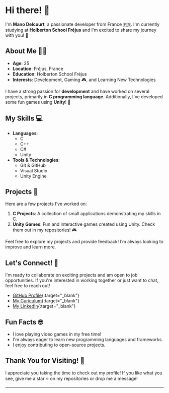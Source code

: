 # Hi there! 👋

I'm **Mano Delcourt**, a passionate developer from France 🇫🇷. I'm currently studying at **Holberton School Fréjus** and I'm excited to share my journey with you! 🌟

## About Me 🧑‍💻

- **Age**: 25
- **Location**: Fréjus, France
- **Education**: Holberton School Fréjus
- **Interests**: Development, Gaming 🎮, and Learning New Technologies

I have a strong passion for **development** and have worked on several projects, primarily in **C programming language**. Additionally, I've developed some fun games using **Unity**! 🎉

## My Skills 💻

- **Languages**:
  - C
  - C++
  - C#
  - Unity
- **Tools & Technologies**:
  - Git & GitHub
  - Visual Studio
  - Unity Engine

## Projects 🚀

Here are a few projects I've worked on:

1. **C Projects**: A collection of small applications demonstrating my skills in C.
2. **Unity Games**: Fun and interactive games created using Unity. Check them out in my repositories! 🎮

Feel free to explore my projects and provide feedback! I’m always looking to improve and learn more.

## Let's Connect! 🤝

I'm ready to collaborate on exciting projects and am open to job opportunities. If you're interested in working together or just want to chat, feel free to reach out!

- [GitHub Profile](https://github.com/Maniok19){:target="_blank"}
- [My Curiculum](https://maniok19.github.io){:target="_blank"}
- [My LinkedIn](https://www.linkedin.com/in/mano-delcourt-662a11155/){:target="_blank"}

## Fun Facts 🤓

- I love playing video games in my free time!
- I'm always eager to learn new programming languages and frameworks.
- I enjoy contributing to open-source projects.

## Thank You for Visiting! 🌈

I appreciate you taking the time to check out my profile! If you like what you see, give me a star ⭐ on my repositories or drop me a message!

---
